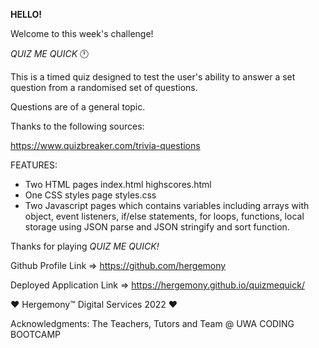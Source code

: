 **HELLO!**

Welcome to this week's challenge!

*QUIZ ME QUICK* 🕛

This is a timed quiz designed to test the user's ability to answer a set question from a randomised set of questions. 

Questions are of a general topic.

Thanks to the following sources:

https://www.quizbreaker.com/trivia-questions





FEATURES:
- Two HTML pages
index.html
highscores.html
- One CSS styles page
styles.css
- Two Javascript pages which contains variables including arrays with object, event listeners, if/else statements, for loops, functions, local storage using JSON parse and JSON stringify and sort function.

Thanks for playing *QUIZ ME QUICK!*

Github Profile Link => https://github.com/hergemony

Deployed Application Link => https://hergemony.github.io/quizmequick/


❤ Hergemony™ Digital Services 2022 ❤

Acknowledgments: The Teachers, Tutors and Team @ UWA CODING BOOTCAMP

